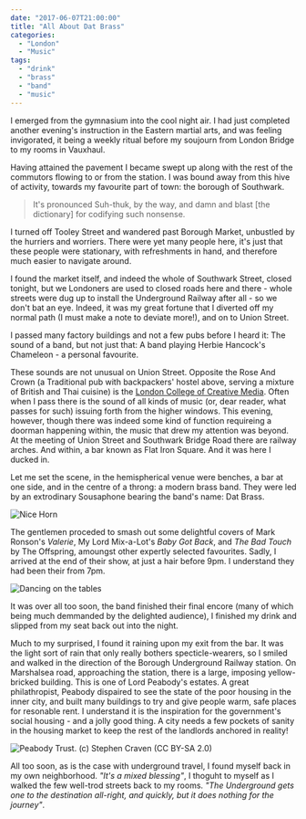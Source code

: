 ```yaml
---
date: "2017-06-07T21:00:00"
title: "All About Dat Brass"
categories:
  - "London"
  - "Music"
tags:
  - "drink"
  - "brass"
  - "band"
  - "music"
---
```

I emerged from the gymnasium into the cool night air. I had just completed another evening's instruction in the Eastern martial arts, and was feeling invigorated, it being a weekly ritual before my soujourn from London Bridge to my rooms in Vauxhaul.

Having attained the pavement I became swept up along with the rest of the commutors flowing to or from the station. I was bound away from this hive of activity, towards my favourite part of town: the borough of Southwark.

> It's pronounced Suh-thuk, by the way, and damn and blast [the dictionary] for codifying such nonsense.

I turned off Tooley Street and wandered past Borough Market, unbustled by the hurriers and worriers. There were yet many people here, it's just that these people were stationary, with refreshments in hand, and therefore much easier to navigate around.

I found the market itself, and indeed the whole of Southwark Street, closed tonight, but we Londoners are used to closed roads here and there - whole streets were dug up to install the Underground Railway after all - so we don't bat an eye. Indeed, it was my great fortune that I diverted off my normal path (I must make a note to deviate more!), and on to Union Street.

I passed many factory buildings and not a few pubs before I heard it: The sound of a band, but not just that: A band playing Herbie Hancock's Chameleon - a personal favourite.

These sounds are not unusual on Union Street. Opposite the Rose And Crown (a Traditional pub with backpackers' hostel above, serving a mixture of British and Thai cuisine) is the [London College of Creative Media](https://lccm.org.uk/). Often when I pass there is the sound of all kinds of music (or, dear reader, what passes for such) issuing forth from the higher windows. This evening, however, though there was indeed some kind of function requireing a doorman happening within, the music that drew my attention was beyond. At the meeting of Union Street and Southwark Bridge Road there are railway arches. And within, a bar known as Flat Iron Square. And it was here I ducked in.

Let me set the scene, in the hemispherical venue were benches, a bar at one side, and in the centre of a throng: a modern brass band. They were led by an extrodinary Sousaphone bearing the band's name: Dat Brass.

![Nice Horn](https://i.imgur.com/V6V3mwH.jpg)

The gentlemen proceded to smash out some delightful covers of Mark Ronson's _Valerie_, My Lord Mix-a-Lot's _Baby Got Back_, and _The Bad Touch_ by The Offspring, amoungst other expertly selected favourites. Sadly, I arrived at the end of their show, at just a hair before 9pm. I understand they had been their from 7pm.

![Dancing on the tables](https://i.imgur.com/OYNHaql.jpg)

It was over all too soon, the band finished their final encore (many of which being much demmanded by the delighted audience), I finished my drink and slipped from my seat back out into the night.

Much to my surprised, I found it raining upon my exit from the bar. It was the light sort of rain that only really bothers specticle-wearers, so I smiled and walked in the direction of the Borough Underground Railway station. On Marshalsea road, approaching the station, there is a large, imposing yellow-bricked building. This is one of Lord Peabody's estates. A great philathropist, Peabody dispaired to see the state of the poor housing in the inner city, and built many buildings to try and give people warm, safe places for resonable rent. I understand it is the inspiration for the government's social housing - and a jolly good thing. A city needs a few pockets of sanity in the housing market to keep the rest of the landlords anchored in reality!

![Peabody Trust. (c) Stephen Craven (CC BY-SA 2.0)](https://i.imgur.com/i2jpwb7.jpg)

All too soon, as is the case with underground travel, I found myself back in my own neighborhood.
_"It's a mixed blessing"_, I thoguht to myself as I walked the few well-trod streets back to my rooms. _"The Underground gets one to the destination all-right, and quickly, but it does nothing for the *journey*"_.
